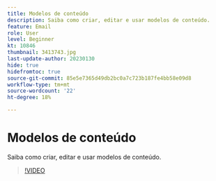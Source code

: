 ```yaml
---
title: Modelos de conteúdo
description: Saiba como criar, editar e usar modelos de conteúdo.
feature: Email
role: User
level: Beginner
kt: 10846
thumbnail: 3413743.jpg
last-update-author: 20230130
hide: true
hidefromtoc: true
source-git-commit: 85e5e7365d49db2bc0a7c723b187fe4bb58e09d8
workflow-type: tm+mt
source-wordcount: '22'
ht-degree: 18%

---
```


# Modelos de conteúdo

Saiba como criar, editar e usar modelos de conteúdo.

>[!VIDEO](https://video.tv.adobe.com/v/3413743?quality=12&learn=on)
